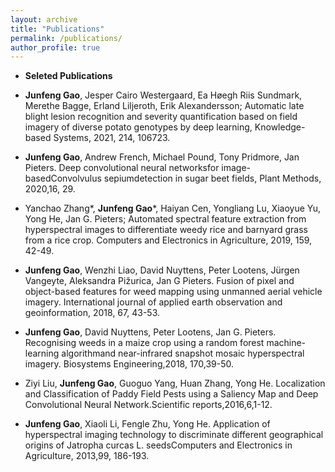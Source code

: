 ```yaml
---
layout: archive
title: "Publications"
permalink: /publications/
author_profile: true
---
```




* **Seleted Publications** 


* **Junfeng Gao**, Jesper Cairo Westergaard, Ea Høegh Riis Sundmark, Merethe Bagge, Erland Liljeroth, Erik Alexandersson; Automatic late blight lesion recognition and severity quantification based on field imagery of diverse potato genotypes by deep learning, Knowledge-based Systems, 2021, 214, 106723.

* **Junfeng Gao**, Andrew French, Michael Pound, Tony Pridmore, Jan Pieters. Deep convolutional neural networksfor image-basedConvolvulus sepiumdetection in sugar beet fields, Plant Methods, 2020,16, 29. 

* Yanchao Zhang*, **Junfeng Gao***, Haiyan Cen, Yongliang Lu, Xiaoyue Yu, Yong He, Jan G. Pieters; Automated spectral feature extraction from hyperspectral images to differentiate weedy rice and barnyard grass from a rice crop. Computers and Electronics in Agriculture, 2019, 159, 42-49. 

* **Junfeng Gao**, Wenzhi Liao, David Nuyttens, Peter Lootens,  Jürgen Vangeyte, Aleksandra Pižurica, Jan G Pieters. Fusion of pixel and object-based features for weed mapping using unmanned aerial vehicle imagery. International journal of applied earth observation and geoinformation, 2018, 67, 43-53.

* **Junfeng Gao**, David Nuyttens, Peter Lootens, Jan G. Pieters. Recognising weeds in a maize crop using a random forest machine-learning algorithmand near-infrared snapshot mosaic hyperspectral imagery. Biosystems Engineering,2018, 170,39-50.

* Ziyi Liu, **Junfeng Gao**, Guoguo Yang, Huan Zhang, Yong He. Localization and Classification of Paddy Field Pests using a Saliency Map and Deep Convolutional Neural Network.Scientific reports,2016,6,1-12.

* **Junfeng Gao**, Xiaoli Li, Fengle Zhu, Yong He. Application of hyperspectral imaging technology to discriminate different geographical origins of Jatropha curcas L. seedsComputers and Electronics in Agriculture, 2013,99, 186-193.










<!-- 
* **Zhu, Z.** and Hu, H. (2018). Robot learning from demonstration in robotic assembly: A survey. <var>Robotics</var>, 7(2):17.
    * Learning from demonstration (LfD) has been used to help robots to implement manipulation tasks autonomously, in particular, to learn manipulation behaviours from observing the motion executed by human demonstrators. This paper reviews recent research and development in the field of LfD. The main focus is placed on how to demonstrate the example behaviours to the robot in assembly operations, and how to extract the manipulation features for robot learning and generating imitative behaviours. Diverse metrics are analysed to evaluate the performance of robot imitation learning. Specifically, the application of LfD in robotic assembly is a focal point in this paper. [Download paper](http://zuyuanzhu.github.io/files/Zhu2018-Survey.pdf)

* **Zhu, Z.**, Hu, H. and Gu, D., 2018, September. Robot Performing Peg-in-Hole Operations by Learning from Human Demonstration. In <var>2018 10th Computer Science and Electronic Engineering Conference (CEEC)</var> (pp. 30-35). IEEE. -->






<!-- {% if author.googlescholar %}
  You can also find my articles on <u><a href="{{author.googlescholar}}">my Google Scholar profile</a>.</u>
{% endif %}

{% include base_path %}

{% for post in site.publications reversed %}
  {% include archive-single.html %}
{% endfor %} -->
